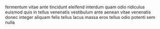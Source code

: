 fermentum vitae ante tincidunt eleifend interdum quam odio ridiculus euismod
quis in tellus venenatis vestibulum ante aenean vitae venenatis donec integer
aliquam felis tellus lacus massa eros tellus odio potenti sem nulla